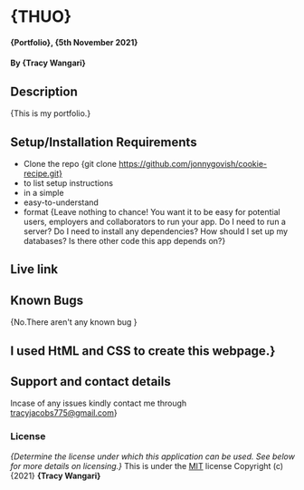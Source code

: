 # {THUO}
#### {Portfolio}, {5th November 2021}
#### By **{Tracy Wangari}**
## Description
{This is my portfolio.}
## Setup/Installation Requirements
* Clone the repo {git clone https://github.com/jonnygovish/cookie-recipe.git}
* to list setup instructions
* in a simple
* easy-to-understand
* format
{Leave nothing to chance! You want it to be easy for potential users, employers and collaborators to run your app. Do I need to run a server? Do I need to install any dependencies? How should I set up my databases? Is there other code this app depends on?}
## Live link
## Known Bugs
{No.There aren't any known bug }
## I used HtML and CSS to create this webpage.}
## Support and contact details
Incase of any issues kindly contact me through tracyjacobs775@gmail.com}
### License
*{Determine the license under which this application can be used.  See below for more details on licensing.}*
This is under the [MIT](LICENSE) license
Copyright (c) {2021} **{Tracy Wangari}**





















